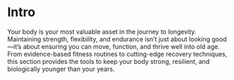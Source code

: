 # Intro

Your body is your most valuable asset in the journey to longevity. Maintaining strength, flexibility, and endurance isn’t just about looking good—it’s about ensuring you can move, function, and thrive well into old age. From evidence-based fitness routines to cutting-edge recovery techniques, this section provides the tools to keep your body strong, resilient, and biologically younger than your years.
